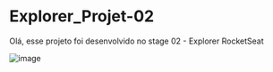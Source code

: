 # Explorer_Projet-02

Olá, esse projeto foi desenvolvido no stage 02 - Explorer RocketSeat

![image](https://github.com/Paulobritto34/Explorer_Projet-02/assets/98286250/a509146e-d72c-4477-aabc-efee41770842)
